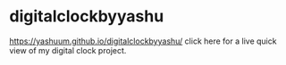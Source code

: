 # digitalclockbyyashu

https://yashuum.github.io/digitalclockbyyashu/ click here for a live quick view of my digital clock project. 
